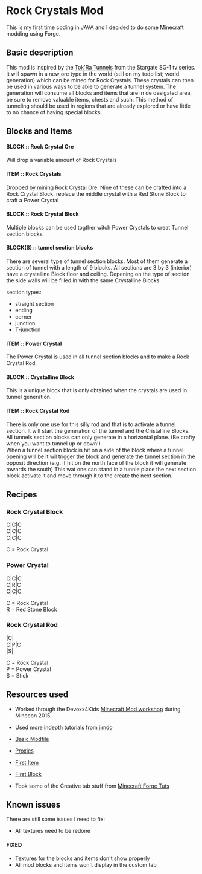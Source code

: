 # Rock Crystals Mod
This is my first time coding in JAVA and I decided to do some Minecraft modding using Forge.

## Basic description
This mod is inspired by the [Tok'Ra Tunnels](http://stargate.wikia.com/wiki/Tok'ra_tunnel) from the Stargate SG-1 tv series.
It will spawn in a new ore type in the world (still on my todo list; world generation) which can be mined for Rock Crystals.
These crystals can then be used in various ways to be able to generate a tunnel system. The generation will consume all blocks and items that are in de desigated area, be sure to remove valuable items, chests and such. This method of tunneling should be used in regions that are already explored or have little to no chance of having special blocks.

## Blocks and Items

#### BLOCK :: Rock Crystal Ore
Will drop a variable amount of Rock Crystals

#### ITEM :: Rock Crystals
Dropped by mining Rock Crystal Ore. Nine of these can be crafted into a Rock Crystal Block. replace the middle crystal with a Red Stone Block to craft a Power Crystal

#### BLOCK :: Rock Crystal Block
Multiple blocks can be used togther witch Power Crystals to creat Tunnel section blocks.

#### BLOCK(S) :: tunnel section blocks
There are several type of tunnel section blocks. Most of them generate a section of tunnel with a length of 9 blocks. All sections are 3 by 3 (interior) have a crystalline Block floor and ceiling. Depening on the type of section the side walls will be filled in with the same Crystalline Blocks.  

section types:
- straight section
- ending
- corner
- junction
- T-junction

#### ITEM :: Power Crystal
The Power Crystal is used in all tunnel section blocks and to make a Rock Crystal Rod.

#### BLOCK :: Crystalline Block
This is a unique block that is only obtained when the crystals are used in tunnel generation.

#### ITEM :: Rock Crystal Rod
There is only one use for this silly rod and that is to activate a tunnel section. It will start the generation of the tunnel and the Cristalline Blocks. All tunnels section blocks can only generate in a horizontal plane. (Be crafty when you want to tunnel up or down!)  
When a tunnel section block is hit on a side of the block where a tunnel opening will be it wil trigger the block and generate the tunnel section in the opposit direction (e.g. if hit on the north face of the block it will generate towards the south) This wat one can stand in a tunnle place the next section block activate it and move through it to the create the next section.

## Recipes

### Rock Crystal Block
C|C|C  
C|C|C  
C|C|C  

C = Rock Crystal

### Power Crystal
C|C|C  
C|R|C  
C|C|C  

C = Rock Crystal  
R = Red Stone Block

### Rock Crystal Rod
 |C|  
C|P|C  
 |S|  

C = Rock Crystal  
P = Power Crystal  
S = Stick  

## Resources used

- Worked through the Devoxx4Kids [Minecraft Mod workshop](https://github.com/devoxx4kids/materials/tree/master/workshops/minecraft) during Minecon 2015.

- Used more indepth tutorials from [jimdo](http://bedrockminer.jimdo.com/modding-tutorials/basic-modding-1-8/)
 - [Basic Modfile](http://bedrockminer.jimdo.com/modding-tutorials/basic-modding-1-8/basic-modfile/)
 - [Proxies](http://bedrockminer.jimdo.com/modding-tutorials/basic-modding-1-8/proxies/)
 - [First Item](http://bedrockminer.jimdo.com/modding-tutorials/basic-modding-1-8/first-item/)
 - [First Block](http://bedrockminer.jimdo.com/modding-tutorials/basic-modding-1-8/first-block/)

- Took some of the Creative tab stuff from [Minecraft Forge Tuts](http://tutorials.darkhax.net/custom-creative-tabs.html)

## Known issues

There are still some issues I need to fix:

- All textures need to be redone


#### FIXED
- Textures for the blocks and items don't show properly
- All mod blocks and items won't display in the custom tab
